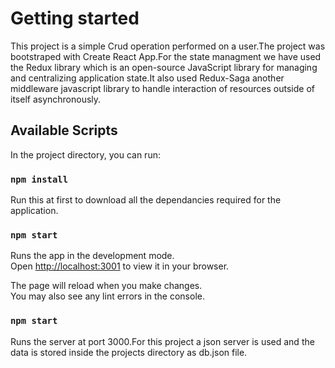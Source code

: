 # Getting started

This project is a simple Crud operation performed on a user.The project was bootstraped with Create React App.For the state managment we have used the Redux library which is an open-source JavaScript library for managing and centralizing application state.It also used Redux-Saga another middleware javascript library to handle interaction of resources outside of itself asynchronously.

## Available Scripts

In the project directory, you can run:

### `npm install`

Run this at first to download all the dependancies required for the application.

### `npm start`

Runs the app in the development mode.\
Open [http://localhost:3001](http://localhost:3001) to view it in your browser.

The page will reload when you make changes.\
You may also see any lint errors in the console.

### `npm start`

Runs the server at port 3000.For this project a json server is used and the data is stored inside the projects directory as db.json file.
